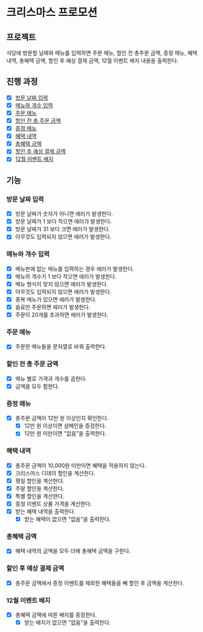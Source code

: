 # 크리스마스 프로모션

## 프로젝트

식당에 방문할 날짜와 메뉴를 입력하면
주문 메뉴, 할인 전 총주문 금액, 증정 메뉴, 혜택 내역,
총혜택 금액, 할인 후 예상 결제 금액, 12월 이벤트 배지
내용을 츌력한다.

## 진행 과정

- [x] [방문 날짜 입력](#방문-날짜-입력)
- [x] [메뉴와 개수 입력](#메뉴와-개수-입력)
- [x] [주문 메뉴](#주문-메뉴)
- [x] [할인 전 총 주문 금액](#할인-전-총-주문-금액)
- [x] [증정 메뉴](#증정-메뉴)
- [x] [혜택 내역](#혜택-내역)
- [x] [총혜택 금액](#총혜택-금액)
- [x] [할인 후 예상 결제 금액](#할인-후-예상-결제-금액)
- [x] [12월 이벤트 배지](#12월-이벤트-배지)

## 기능

### 방문 날짜 입력

- [x] 방문 날짜가 숫자가 아니면 에러가 발생한다.
- [x] 방문 날짜가 1 보다 작으면 에러가 발생한다.
- [x] 방문 날짜가 31 보다 크면 에러가 발생한다.
- [x] 아무것도 입력되지 않으면 에러가 발생한다.

### 메뉴와 개수 입력

- [x] 메뉴판에 없는 메뉴를 입력하는 경우 에러가 발생한다.
- [x] 메뉴의 개수가 1 보다 작으면 에러가 발생한다.
- [x] 메뉴 형식이 맞지 않으면 에러가 발생한다.
- [x] 아무것도 입력되지 않으면 에러가 발생한다.
- [x] 중복 메뉴가 있으면 에러가 발생한다.
- [x] 음료만 주문하면 에러가 발생한다.
- [x] 주문이 20개를 초과하면 에러가 발생한다.

### 주문 메뉴

- [x] 주문한 메뉴들을 문자열로 바꿔 출력한다.

### 할인 전 총 주문 금액

- [x] 메뉴 별로 가격과 개수를 곱한다.
- [x] 금액을 모두 합한다.

### 증정 메뉴

- [x] 총주문 금액이 12만 원 이상인지 확인한다.
  - [x] 12만 원 이상이면 샴페인을 증정한다.
  - [x] 12만 원 미만이면 "없음"을 출력한다.

### 혜택 내역

- [x] 총주문 금액이 10,000원 미만이면 혜택을 적용하지 않는다.
- [x] 크리스마스 디데이 할인을 계산한다.
- [x] 평일 할인을 계산한다.
- [x] 주말 할인을 계산한다.
- [x] 특별 할인을 계산한다.
- [x] 증정 이벤트 상품 가격을 계산한다.
- [x] 받는 혜택 내역을 출력한다.
  - [x] 받는 혜택이 없으면 "없음"을 출력한다.

### 총혜택 금액

- [x] 혜택 내역의 금액을 모두 더해 총혜택 금액을 구한다.

### 할인 후 예상 결제 금액

- [x] 총주문 금액에서 증정 이벤트를 제외한 혜택들을 빼 할인 후 금액을 계산한다.

### 12월 이벤트 배지

- [x] 총혜택 금액에 따른 배지를 증정한다.
  - [x] 받는 배지가 없으면 "없음"을 출력한다.
